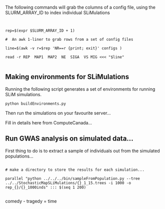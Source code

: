 The following commands will grab the columns of a config file, using the SLURM_ARRAY_ID to index individual SLiMulations

```


rep=$(expr $SLURM_ARRAY_ID + 1)

#  An awk 1-liner to grab rows from a set of config files

line=$(awk -v r=$rep 'NR==r {print; exit}' configs )

read -r REP  MAP1  MAP2  NE  SIGA  VS MIG <<< "$line"


```

## Making environments for SLiMulations

Running the following script generates a set of environments for running SLiM simulations.

```
python buildEnvironments.py
```

Then run the simulations on your favourite server...

Fill in details here from ComputeCanada...

## Run GWAS analysis on simulated data...

First thing to do is to extract a sample of individuals out from the simulated populations...

```{sh}

# make a directory to store the results for each simulation...

parallel "python ../../../bin/sampleFromPopulation.py --tree ../../StochasticMapSLiMulations/{}_1_15.trees -i 1000 -o rep_{}/{}_1000inds" ::: $(seq 1 200)


```




comedy - tragedy = time
